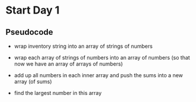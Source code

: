 # Start Day 1

## Pseudocode

* wrap inventory string into an array of strings of numbers

* wrap each array of strings of numbers into an array of numbers (so that now we have an array of arrays of numbers)

* add up all numbers in each inner array and push the sums into a new array (of sums)

* find the largest number in this array